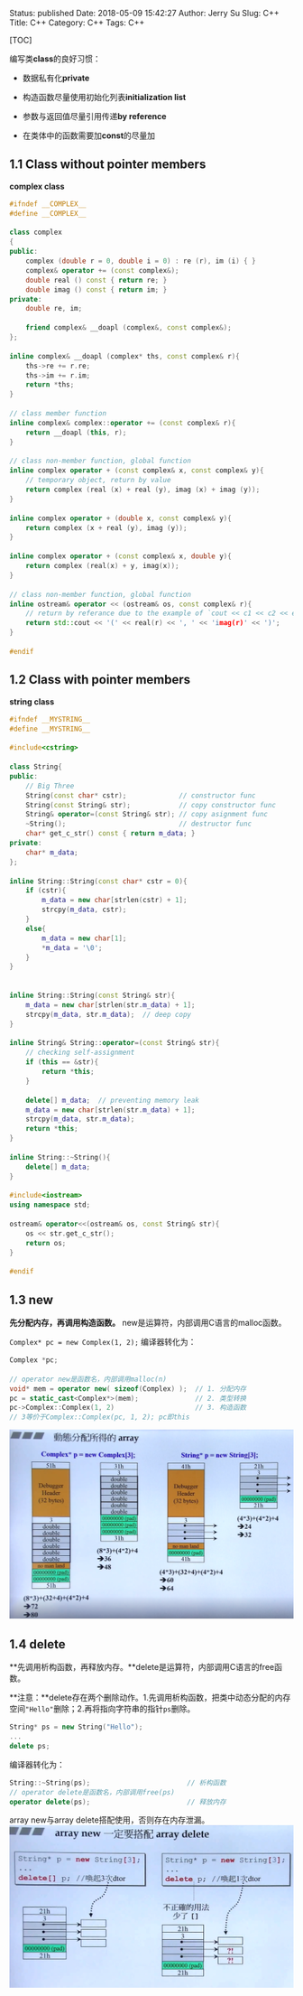 Status: published
Date: 2018-05-09 15:42:27
Author: Jerry Su
Slug: C++
Title: C++
Category: C++ 
Tags: C++

[TOC]

编写类**class**的良好习惯：

- 数据私有化**private**

- 构造函数尽量使用初始化列表**initialization list**

- 参数与返回值尽量引用传递**by reference**

- 在类体中的函数需要加**const**的尽量加

## 1.1 Class without pointer members
**complex class**
```cpp
#ifndef __COMPLEX__
#define __COMPLEX__

class complex
{
public:
    complex (double r = 0, double i = 0) : re (r), im (i) { }
    complex& operator += (const complex&);
    double real () const { return re; }
    double imag () const { return im; }
private:
    double re, im;

    friend complex& __doapl (complex&, const complex&);
};

inline complex& __doapl (complex* ths, const complex& r){
    ths->re += r.re;
    ths->im += r.im;
    return *ths;
}

// class member function
inline complex& complex::operator += (const complex& r){
    return __doapl (this, r);
}

// class non-member function, global function
inline complex operator + (const complex& x, const complex& y){
    // temporary object, return by value
    return complex (real (x) + real (y), imag (x) + imag (y));
}

inline complex operator + (double x, const complex& y){
    return complex (x + real (y), imag (y));
}

inline complex operator + (const complex& x, double y){
    return complex (real(x) + y, imag(x));
}

// class non-member function, global function
inline ostream& operator << (ostream& os, const complex& r){
    // return by referance due to the example of `cout << c1 << c2 << endl`
    return std::cout << '(' << real(r) << ', ' << 'imag(r)' << ')';
}

#endif
```

## 1.2 Class with pointer members
**string class**

```cpp
#ifndef __MYSTRING__
#define __MYSTRING__

#include<cstring>

class String{
public:
    // Big Three
    String(const char* cstr);             // constructor func
    String(const String& str);            // copy constructor func
    String& operator=(const String& str); // copy asignment func
    ~String();                            // destructor func
    char* get_c_str() const { return m_data; }
private:
    char* m_data;
};

inline String::String(const char* cstr = 0){
    if (cstr){
        m_data = new char[strlen(cstr) + 1];
        strcpy(m_data, cstr);
    }
    else{
        m_data = new char[1];
        *m_data = '\0';
    }
}


inline String::String(const String& str){
    m_data = new char[strlen(str.m_data) + 1];
    strcpy(m_data, str.m_data);  // deep copy
}

inline String& String::operator=(const String& str){
    // checking self-assignment
    if (this == &str){
        return *this;
    }

    delete[] m_data;  // preventing memory leak
    m_data = new char[strlen(str.m_data) + 1];
    strcpy(m_data, str.m_data);
    return *this;
}

inline String::~String(){
    delete[] m_data;
}

#include<iostream>
using namespace std;

ostream& operator<<(ostream& os, const String& str){
    os << str.get_c_str();
    return os;
}

#endif
```

## 1.3 new
**先分配内存，再调用构造函数。** new是运算符，内部调用C语言的malloc函数。

`Complex* pc = new Complex(1, 2);` 编译器转化为：
```cpp
Complex *pc;

// operator new是函数名，内部调用malloc(n)
void* mem = operator new( sizeof(Complex) );  // 1. 分配内存
pc = static_cast<Complex*>(mem);              // 2. 类型转换
pc->Complex::Complex(1, 2)                    // 3. 构造函数
// 3等价于Complex::Complex(pc, 1, 2); pc即this
```
![new](../images/c++/new.png)

## 1.4 delete
**先调用析构函数，再释放内存。**delete是运算符，内部调用C语言的free函数。

**注意：**delete存在两个删除动作。1.先调用析构函数，把类中动态分配的内存空间`"Hello"`删除；2.再将指向字符串的指针`ps`删除。
```cpp
String* ps = new String("Hello");
...
delete ps;
```
编译器转化为：
```cpp
String::~String(ps);                        // 析构函数
// operator delete是函数名，内部调用free(ps)
operator delete(ps);                        // 释放内存
```

array new与array delete搭配使用，否则存在内存泄漏。
![delete](../images/c++/delete.png)